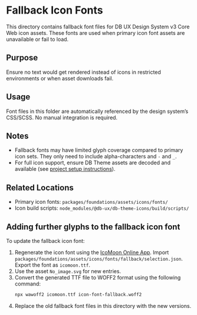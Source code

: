 # Fallback Icon Fonts

This directory contains fallback font files for DB UX Design System v3 Core Web icon assets.
These fonts are used when primary icon font assets are unavailable or fail to load.

## Purpose

Ensure no text would get rendered instead of icons in restricted environments or when asset downloads fail.

## Usage

Font files in this folder are automatically referenced by the design system’s CSS/SCSS.
No manual integration is required.

## Notes

- Fallback fonts may have limited glyph coverage compared to primary icon sets. They only need to include alpha-characters and `-` and `_`.
- For full icon support, ensure DB Theme assets are decoded and available (see [project setup instructions](../../../../../../docs/development.md)).

## Related Locations

- Primary icon fonts: `packages/foundations/assets/icons/fonts/`
- Icon build scripts: `node_modules/@db-ux/db-theme-icons/build/scripts/`

## Adding further glyphs to the fallback icon font

To update the fallback icon font:

1. Regenerate the icon font using the [IcoMoon Online App](https://icomoon.io/app/). Import `packages/foundations/assets/icons/fonts/fallback/selection.json`. Export the font as `icomoon.ttf`.
2. Use the asset `No_image.svg` for new entries.
3. Convert the generated TTF file to WOFF2 format using the following command:
    ```bash
    npx wawoff2 icomoon.ttf icon-font-fallback.woff2
    ```
4. Replace the old fallback font files in this directory with the new versions.
